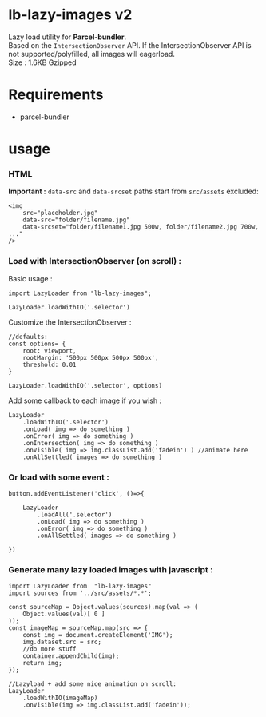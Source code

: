 # lb-lazy-images v2

Lazy load utility for **Parcel-bundler**.  
Based on the `IntersectionObserver` API. If the IntersectionObserver API is not supported/polyfilled, all images will eagerload.  
Size : 1.6KB Gzipped

# Requirements
- parcel-bundler

# usage

### HTML

**Important :** `data-src` and `data-srcset` paths start from ~~`src/assets`~~ excluded: 
```
<img 
	src="placeholder.jpg" 
	data-src="folder/filename.jpg"
	data-srcset="folder/filename1.jpg 500w, folder/filename2.jpg 700w, ..."
/>
```

### Load with IntersectionObserver (on scroll) :

Basic usage :
```
import LazyLoader from "lb-lazy-images";

LazyLoader.loadWithIO('.selector')
```

Customize the IntersectionObserver :
```
//defaults:
const options= {
	root: viewport,
	rootMargin: '500px 500px 500px 500px',
	threshold: 0.01
}

LazyLoader.loadWithIO('.selector', options)
```

Add some callback to each image if you wish :
```
LazyLoader
	.loadWithIO('.selector')
	.onLoad( img => do something )
	.onError( img => do something )
	.onIntersection( img => do something )
	.onVisible( img => img.classList.add('fadein') ) //animate here
	.onAllSettled( images => do something )

```

### Or load with some event :

```
button.addEventListener('click', ()=>{

	LazyLoader
		.loadAll('.selector')
		.onLoad( img => do something )
		.onError( img => do something )
		.onAllSettled( images => do something )

})
```

### Generate many lazy loaded images with javascript :

```
import LazyLoader from  "lb-lazy-images"
import sources from '../src/assets/*.*';

const sourceMap = Object.values(sources).map(val => (
	Object.values(val)[ 0 ]
));
const imageMap = sourceMap.map(src => {
	const img = document.createElement('IMG');
	img.dataset.src = src;
	//do more stuff
	container.appendChild(img);
	return img;
});

//Lazyload + add some nice animation on scroll:
LazyLoader
	.loadWithIO(imageMap)
	.onVisible(img => img.classList.add('fadein'));
```
